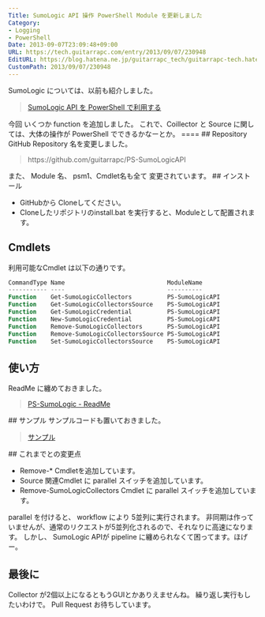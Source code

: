```yaml
---
Title: SumoLogic API 操作 PowerShell Module を更新しました
Category:
- Logging
- PowerShell
Date: 2013-09-07T23:09:48+09:00
URL: https://tech.guitarrapc.com/entry/2013/09/07/230948
EditURL: https://blog.hatena.ne.jp/guitarrapc_tech/guitarrapc-tech.hatenablog.com/atom/entry/11696248318757675960
CustomPath: 2013/09/07/230948
---
```


SumoLogic については、以前も紹介しました。
<blockquote><a href="http://guitarrapc.wordpress.com/2013/08/16/sumologic-api-%e3%82%92-powershell-%e3%81%a7%e5%88%a9%e7%94%a8%e3%81%99%e3%82%8b/" target="_blank">SumoLogic API を PowerShell で利用する</a></blockquote>
今回 いくつか function を追加しました。 これで、Coillector と Source に関しては、大体の操作が PowerShell でできるかなーとか。 ====
## Repository
GitHub Repository 名を変更しました。
<blockquote>https://github.com/guitarrapc/PS-SumoLogicAPI</blockquote>
また、 Module 名、 psm1、Cmdlet名も全て 変更されています。
## インストール

- GitHubから Cloneしてください。
- Cloneしたリポジトリのinstall.bat を実行すると、Moduleとして配置されます。

## Cmdlets
利用可能なCmdlet は以下の通りです。
```ps1
CommandType Name                             ModuleName
----------- ----                             ----------
Function    Get-SumoLogicCollectors          PS-SumoLogicAPI
Function    Get-SumoLogicCollectorsSource    PS-SumoLogicAPI
Function    Get-SumoLogicCredential          PS-SumoLogicAPI
Function    New-SumoLogicCredential          PS-SumoLogicAPI
Function    Remove-SumoLogicCollectors       PS-SumoLogicAPI
Function    Remove-SumoLogicCollectorsSource PS-SumoLogicAPI
Function    Set-SumoLogicCollectorsSource    PS-SumoLogicAPI
```

## 使い方
ReadMe に纏めておきました。
<blockquote><a href="https://github.com/guitarrapc/PS-SumoLogicAPI/blob/master/README.md" target="_blank">PS-SumoLogic - ReadMe</a></blockquote>
## サンプル
サンプルコードも置いておきました。
<blockquote><a href="https://github.com/guitarrapc/PS-SumoLogicAPI/tree/master/Sample" target="_blank">サンプル</a></blockquote>
## これまでとの変更点

- Remove-* Cmdletを追加しています。
- Source 関連Cmdlet に parallel スイッチを追加しています。
- Remove-SumoLogicCollectors Cmdlet に parallel スイッチを追加しています。

parallel を付けると、 workflow により 5並列に実行されます。 非同期は作っていませんが、通常のリクエストが5並列化されるので、それなりに高速になります。 しかし、 SumoLogic APIが pipeline に纏められなくて困ってます。ほげー。
## 最後に
Collector が2個以上になるともうGUIとかありえませんね。 繰り返し実行もしたいわけで。 Pull Request お待ちしています。
